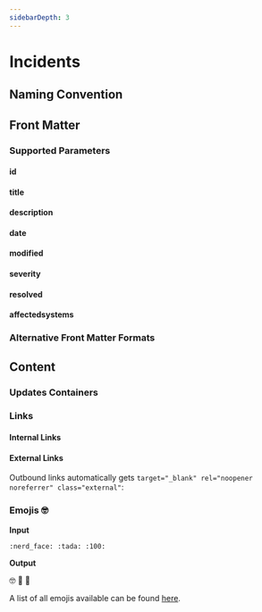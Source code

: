 ```yaml
---
sidebarDepth: 3
---
```


# Incidents

## Naming Convention


## Front Matter

### Supported Parameters

#### id

#### title

#### description

#### date

#### modified


#### severity


#### resolved

#### affectedsystems


### Alternative Front Matter Formats


## Content



### Updates Containers


### Links

#### Internal Links

#### External Links

Outbound links automatically gets `target="_blank" rel="noopener noreferrer" class="external"`:


### Emojis :nerd_face:

**Input**

```
:nerd_face: :tada: :100:
```

**Output**

:nerd_face: :tada: :100:

A list of all emojis available can be found [here](https://github.com/markdown-it/markdown-it-emoji/blob/master/lib/data/full.json).



